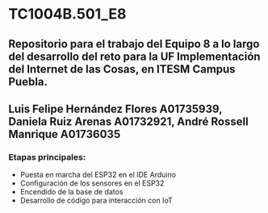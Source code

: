# TC1004B.501_E8
## Repositorio para el trabajo del Equipo 8 a lo largo del desarrollo del reto para la UF Implementación del Internet de las Cosas, en ITESM Campus Puebla.
## Luis Felipe Hernández Flores A01735939, Daniela Ruiz Arenas A01732921, André Rossell Manrique A01736035


### Etapas principales:
* Puesta en marcha del ESP32 en el IDE Arduino
* Configuración de los sensores en el ESP32
* Encendido de la base de datos
* Desarrollo de código para interacción con IoT

